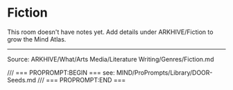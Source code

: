 # Fiction

This room doesn't have notes yet. Add details under ARKHIVE/Fiction to grow the Mind Atlas.

---
Source: ARKHIVE/What/Arts Media/Literature Writing/Genres/Fiction.md

/// === PROPROMPT:BEGIN ===
see: MIND/ProPrompts/Library/DOOR-Seeds.md
/// === PROPROMPT:END ===
